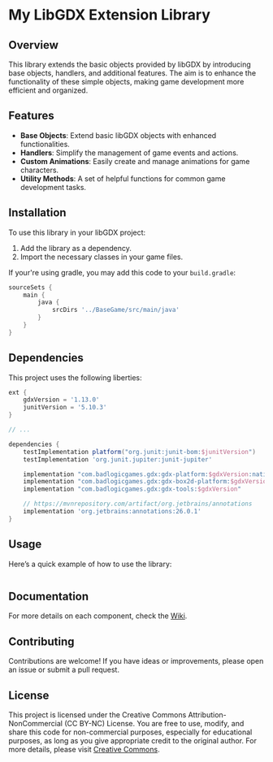 # My LibGDX Extension Library

## Overview

This library extends the basic objects provided by libGDX by introducing base objects, handlers, and additional
features. The aim is to enhance the functionality of these simple objects, making game development more efficient and
organized.

## Features

- **Base Objects**: Extend basic libGDX objects with enhanced functionalities.
- **Handlers**: Simplify the management of game events and actions.
- **Custom Animations**: Easily create and manage animations for game characters.
- **Utility Methods**: A set of helpful functions for common game development tasks.

## Installation

To use this library in your libGDX project:

1. Add the library as a dependency.
2. Import the necessary classes in your game files.

If your're using gradle, you may add this code to your ```build.gradle```:

```gradle
sourceSets {
    main {
        java {
            srcDirs '../BaseGame/src/main/java'
        }
    }
}
```

## Dependencies

This project uses the following liberties:

```gradle
ext {
    gdxVersion = '1.13.0'
    junitVersion = '5.10.3'
}

// ...

dependencies {
    testImplementation platform("org.junit:junit-bom:$junitVersion")
    testImplementation 'org.junit.jupiter:junit-jupiter'

    implementation "com.badlogicgames.gdx:gdx-platform:$gdxVersion:natives-desktop"
    implementation "com.badlogicgames.gdx:gdx-box2d-platform:$gdxVersion:natives-desktop"
    implementation "com.badlogicgames.gdx:gdx-tools:$gdxVersion"

    // https://mvnrepository.com/artifact/org.jetbrains/annotations
    implementation 'org.jetbrains:annotations:26.0.1'
}
```

## Usage

Here’s a quick example of how to use the library:

```java

```

## Documentation

For more details on each component, check the [Wiki](DOCUMENTATION).

## Contributing

Contributions are welcome! If you have ideas or improvements, please open an issue or submit a pull request.

## License

This project is licensed under the Creative Commons Attribution-NonCommercial (CC BY-NC) License. You are free to use,
modify, and share this code for non-commercial purposes, especially for educational purposes, as long as you give
appropriate credit to the original author. For more details, please
visit [Creative Commons](https://creativecommons.org/licenses/by-nc/4.0/).

